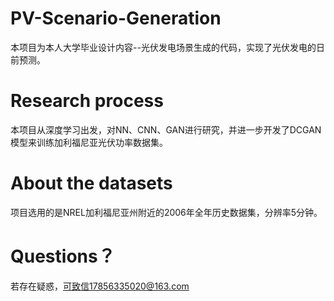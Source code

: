 # PV-Scenario-Generation
本项目为本人大学毕业设计内容--光伏发电场景生成的代码，实现了光伏发电的日前预测。
# Research process
本项目从深度学习出发，对NN、CNN、GAN进行研究，并进一步开发了DCGAN模型来训练加利福尼亚光伏功率数据集。
# About the datasets
项目选用的是NREL加利福尼亚州附近的2006年全年历史数据集，分辨率5分钟。
# Questions？
若存在疑惑，可致信17856335020@163.com
